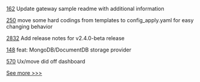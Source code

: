 
[162](https://github.com/hyperledger/fabric-gateway/pull/162) Update gateway sample readme with additional information

[250](https://github.com/hyperledger-labs/minifabric/pull/250) move some hard codings from templates to config_apply.yaml for easy changing behavior

[2832](https://github.com/hyperledger/fabric/pull/2832) Add release notes for v2.4.0-beta release

[148](https://github.com/hyperledger/aries-framework-go-ext/pull/148) feat: MongoDB/DocumentDB storage provider

[570](https://github.com/hyperledger-labs/business-partner-agent/pull/570) Ux/move did off dashboard


[See more >>>](https://start-here.hyperledger.org/pull-requests)
